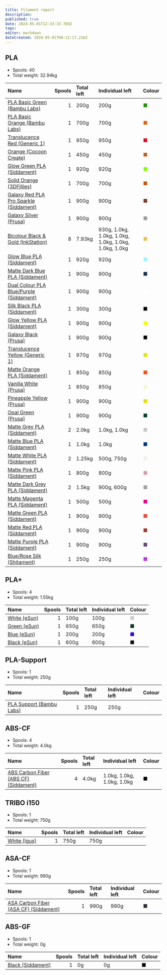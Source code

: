 ```yaml
---
title: Filament report
description: 
published: true
date: 2024-05-01T12:33:33.769Z
tags: 
editor: markdown
dateCreated: 2024-05-01T08:12:17.216Z
---
```


## PLA

* Spools: 40
* Total weight: 32.94kg

| Name                                                                                                     |   Spools | Total left   | Individual left                                       | Colour                                 |
|:---------------------------------------------------------------------------------------------------------|---------:|:-------------|:------------------------------------------------------|:---------------------------------------|
| [PLA Basic Green (Bambu Labs)]()                                                                         |        1 | 200g         | 200g                                                  | <span style="color:#23950A">■</span>   |
| [PLA Basic Orange (Bambu Labs)]()                                                                        |        1 | 700g         | 700g                                                  | <span style="color:#E0650E">■</span>   |
| [Translucence Red (Generic 1)]()                                                                         |        1 | 950g         | 950g                                                  | <span style="color:#E40A1B">■</span>   |
| [Orange (Cocoon Create)]()                                                                               |        1 | 450g         | 450g                                                  | <span style="color:#BB6227">■</span>   |
| [Glow Green PLA (Siddament)](https://siddament.com.au/products/glow-green-pla)                           |        1 | 920g         | 920g                                                  | <span style="color:#84FF00">■</span>   |
| [Solid Orange (3DFillies)]()                                                                             |        1 | 700g         | 700g                                                  | <span style="color:#C45810">■</span>   |
| [Galaxy Red PLA Pro Sparkle (Siddament)](https://siddament.com.au/products/galaxy-red-pla-pro-sparkle)   |        1 | 900g         | 900g                                                  | <span style="color:#803A28">■</span>   |
| [Galaxy Silver (Prusa)]()                                                                                |        1 | 900g         | 900g                                                  | <span style="color:#9F9B9B">■</span>   |
| [Bicolour Black & Gold (InkStation)]()                                                                   |        8 | 7.93kg       | 930g, 1.0kg, 1.0kg, 1.0kg, 1.0kg, 1.0kg, 1.0kg, 1.0kg | <span style="color:#EAC158">■</span>   |
| [Glow Blue PLA (Siddament)](https://siddament.com.au/products/glow-blue-pla)                             |        1 | 920g         | 920g                                                  | <span style="color:#A0F1FF">■</span>   |
| [Matte Dark Blue PLA (Siddament)](https://siddament.com.au/products/matte-dark-blue-pla)                 |        1 | 900g         | 900g                                                  | <span style="color:#193153">■</span>   |
| [Dual Colour PLA Blue/Purple (Siddament)](https://siddament.com.au/products/dual-colour-pla-blue-purple) |        1 | 900g         | 900g                                                  | <span style="color:#FFFFFF">■</span>   |
| [Silk Black PLA (Siddament)](https://siddament.com.au/products/silk-black-pla)                           |        1 | 300g         | 300g                                                  | <span style="color:#000203">■</span>   |
| [Glow Yellow PLA (Siddament)](https://siddament.com.au/products/glow-yellow-pla)                         |        1 | 900g         | 900g                                                  | <span style="color:#F5FF00">■</span>   |
| [Galaxy Black (Prusa)]()                                                                                 |        1 | 900g         | 900g                                                  | <span style="color:#000000F7">■</span> |
| [Translucence Yellow (Generic 1)]()                                                                      |        1 | 970g         | 970g                                                  | <span style="color:#DFE40A">■</span>   |
| [Matte Orange PLA (Siddament)](https://siddament.com.au/products/matte-orange-pla-1-75mm-1kg-1)          |        1 | 850g         | 850g                                                  | <span style="color:#FF4D06">■</span>   |
| [Vanilla White (Prusa)]()                                                                                |        1 | 850g         | 850g                                                  | <span style="color:#F0F9D0">■</span>   |
| [Pineapple Yellow (Prusa)]()                                                                             |        1 | 900g         | 900g                                                  | <span style="color:#E6DD06">■</span>   |
| [Opal Green (Prusa)]()                                                                                   |        1 | 900g         | 900g                                                  | <span style="color:#014628">■</span>   |
| [Matte Grey PLA (Siddament)](https://siddament.com.au/products/matte-grey-pla-1-75mm-1kg)                |        2 | 2.0kg        | 1.0kg, 1.0kg                                          | <span style="color:#C5C7C4">■</span>   |
| [Matte Blue PLA (Siddament)](https://siddament.com.au/products/matte-blue-pla-1-75mm-1kg)                |        1 | 1.0kg        | 1.0kg                                                 | <span style="color:#00387B">■</span>   |
| [Matte White PLA (Siddament)](https://siddament.com.au/products/matte-white-pla-1-75mm-1kg)              |        2 | 1.25kg       | 500g, 750g                                            | <span style="color:#F1F0EA">■</span>   |
| [Matte Pink PLA (Siddament)](https://siddament.com.au/products/matte-pink-pla-1-75mm-1kg)                |        1 | 800g         | 800g                                                  | <span style="color:#D99CA4">■</span>   |
| [Matte Dark Grey PLA (Siddament)](https://siddament.com.au/products/matte-grey-ral9006-pla-1-75mm-1kg)   |        2 | 1.5kg        | 900g, 600g                                            | <span style="color:#A1A1A0">■</span>   |
| [Matte Magenta PLA (Siddament)](https://siddament.com.au/products/matte-magenta-pla)                     |        1 | 500g         | 500g                                                  | <span style="color:#EC008C">■</span>   |
| [Matte Green PLA (Siddament)](https://siddament.com.au/products/matte-green-pla-1-75mm-1kg)              |        1 | 900g         | 900g                                                  | <span style="color:#E74C3C">■</span>   |
| [Matte Red PLA (Siddament)](https://siddament.com.au/products/matte-red-pla-1-75mm-1kg-1)                |        1 | 900g         | 900g                                                  | <span style="color:#A5382C">■</span>   |
| [Matte Purple PLA (Siddament)](https://siddament.com.au/products/matte-purple-pla-1-75mm-1kg)            |        1 | 900g         | 900g                                                  | <span style="color:#694482">■</span>   |
| [Blue/Rose Silk (Shitament)]()                                                                           |        1 | 250g         | 250g                                                  | <span style="color:#B737E6">■</span>   |

## PLA+

* Spools: 4
* Total weight: 1.55kg

| Name             |   Spools | Total left   | Individual left   | Colour                                 |
|:-----------------|---------:|:-------------|:------------------|:---------------------------------------|
| [White (eSun)]() |        1 | 100g         | 100g              | <span style="color:#CECBCA">■</span>   |
| [Green (eSun)]() |        1 | 650g         | 650g              | <span style="color:#033B2B">■</span>   |
| [Blue (eSun)]()  |        1 | 200g         | 200g              | <span style="color:#2E0ECC">■</span>   |
| [Black (eSun)]() |        1 | 600g         | 600g              | <span style="color:#010000EF">■</span> |

## PLA-Support

* Spools: 1
* Total weight: 250g

| Name                                                                                                      |   Spools | Total left   | Individual left   | Colour                               |
|:----------------------------------------------------------------------------------------------------------|---------:|:-------------|:------------------|:-------------------------------------|
| [PLA Support (Bambu Labs)](https://au.store.bambulab.com/products/support-for-pla?variant=42684470362275) |        1 | 250g         | 250g              | <span style="color:#ffffff">■</span> |

## ABS-CF

* Spools: 4
* Total weight: 4.0kg

| Name                                                                                                              |   Spools | Total left   | Individual left            | Colour                               |
|:------------------------------------------------------------------------------------------------------------------|---------:|:-------------|:---------------------------|:-------------------------------------|
| [ABS Carbon Fiber (ABS CF) (Siddament)](https://siddament.com.au/products/p3d-abs-carbon-fiber-1-75mm-1kg-abs-cf) |        4 | 4.0kg        | 1.0kg, 1.0kg, 1.0kg, 1.0kg | <span style="color:#000000">■</span> |

## TRIBO i150

* Spools: 1
* Total weight: 750g

| Name             |   Spools | Total left   | Individual left   | Colour                               |
|:-----------------|---------:|:-------------|:------------------|:-------------------------------------|
| [White (Igus)]() |        1 | 750g         | 750g              | <span style="color:#FFFFFF">■</span> |

## ASA-CF

* Spools: 1
* Total weight: 990g

| Name                                                                                                              |   Spools | Total left   | Individual left   | Colour                               |
|:------------------------------------------------------------------------------------------------------------------|---------:|:-------------|:------------------|:-------------------------------------|
| [ASA Carbon Fiber (ASA CF) (Siddament)](https://siddament.com.au/products/p3d-asa-carbon-fiber-1-75mm-1kg-asa-cf) |        1 | 990g         | 990g              | <span style="color:#302D39">■</span> |

## ABS-GF

* Spools: 1
* Total weight: 0g

| Name                  |   Spools | Total left   | Individual left   | Colour                               |
|:----------------------|---------:|:-------------|:------------------|:-------------------------------------|
| [Black (Siddament)]() |        1 | 0g           | 0g                | <span style="color:#000000">■</span> |
